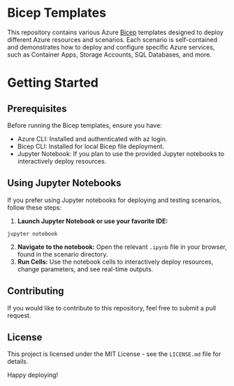 # Bicep Templates

This repository contains various Azure [Bicep](https://github.com/Azure/bicep) templates designed to deploy different Azure resources and scenarios. Each scenario is self-contained and demonstrates how to deploy and configure specific Azure services, such as Container Apps, Storage Accounts, SQL Databases, and more.

# Getting Started

## Prerequisites

Before running the Bicep templates, ensure you have:

- Azure CLI: Installed and authenticated with az login.
- Bicep CLI: Installed for local Bicep file deployment.
- Jupyter Notebook: If you plan to use the provided Jupyter notebooks to interactively deploy resources.

## Using Jupyter Notebooks

If you prefer using Jupyter notebooks for deploying and testing scenarios, follow these steps:

1. **Launch Jupyter Notebook or use your favorite IDE:**

```
jupyter notebook
```

2. **Navigate to the notebook:** Open the relevant `.ipynb` file in your browser, found in the scenario directory.
3. **Run Cells:** Use the notebook cells to interactively deploy resources, change parameters, and see real-time outputs.

## Contributing

If you would like to contribute to this repository, feel free to submit a pull request.

## License

This project is licensed under the MIT License - see the `LICENSE.md` file for details.

Happy deploying!
